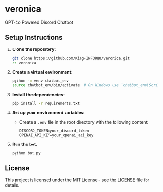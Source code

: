 # veronica
GPT-4o Powered Discord Chatbot

## Setup Instructions

1. **Clone the repository:**
    ```sh
    git clone https://github.com/King-INF3RN0/veronica.git
    cd veronica
    ```

2. **Create a virtual environment:**
    ```sh
    python -m venv chatbot_env
    source chatbot_env/bin/activate  # On Windows use `chatbot_env\Scripts\activate`
    ```

3. **Install the dependencies:**
    ```sh
    pip install -r requirements.txt
    ```

4. **Set up your environment variables:**
    - Create a `.env` file in the root directory with the following content:
        ```env
        DISCORD_TOKEN=your_discord_token
        OPENAI_API_KEY=your_openai_api_key
        ```

5. **Run the bot:**
    ```sh
    python bot.py
    ```


## License

This project is licensed under the MIT License - see the [LICENSE](LICENSE) file for details.
